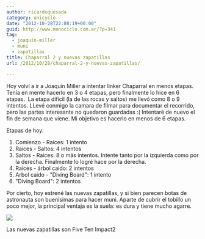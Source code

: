 ```yaml
---
author: ricardoquesada
category: unicycle
date: "2012-10-28T22:08:19+00:00"
guid: http://www.monociclo.com.ar/?p=341
tag:
  - joaquin-miller
  - muni
  - zapatillas
title: Chaparral 2 y nuevas zapatillas
url: /2012/10/28/chaparral-2-y-nuevas-zapatillas/

---
```

Hoy volví a ir a Joaquin Miller a intentar linker Chaparral en menos etapas. Tenía en mente hacerlo en 3 o 4 etapas, pero finalmente lo hice en 6 etapas.  La etapa difícil (la de las rocas y saltos) me llevó como 8 o 9 intentos. LLevé conmigo la camara de filmar para documentar el recorrido, pero las partes interesante no quedaron guardadas :( Intentaré de nuevo el fin de semana que viene. Mi objetivo es hacerlo en menos de 6 etapas.

Etapas de hoy:

1. Comienzo - Raices: 1 intento
1. Raices - Saltos: 4 intentos
1. Saltos - Raices: 8 o más intentos. Intente tanto por la izquierda como por la derecha. Finalmente lo logré hace por la derecha.
1. Raices - árbol caido: 2 intentos
1. Arbol caido - "Diving Board": 1 intento
1. "Diving Board": 2 intentos

Por cierto, hoy estrené las nuevas zapatillas, y si bien parecen botas de astronauta son buenísimas para hacer muni. Aparte de cubrir el tobillo un poco mejor, la principal ventaja es la suela: es dura y tiene mucho agarre.

![](https://lh4.googleusercontent.com/-ZXldKyMlY5c/UI2sCkuElYI/AAAAAAAAqJ8/V7JvPFF5UmU/s400/IMG_1916.JPG)

Las nuevas zapatillas son Five Ten Impact2
